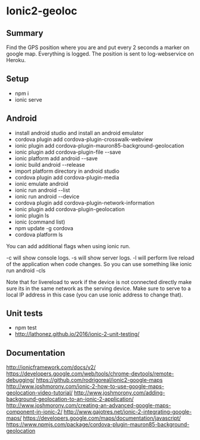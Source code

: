﻿# Ionic2-geoloc
## Summary
Find the GPS position where you are and put every 2 seconds a marker on google map. Everything is logged. The position is sent to log-webservice on Heroku.

## Setup
- npm i
- ionic serve

## Android
- install android studio and install an android emulator
- cordova plugin add cordova-plugin-crosswalk-webview
- ionic plugin add cordova-plugin-mauron85-background-geolocation
- ionic plugin add cordova-plugin-file --save
- ionic platform add android --save
- ionic build android --release
- import platform directory in android studio
- cordova plugin add cordova-plugin-media
- ionic emulate android
- ionic run android --list
- ionic run android --device
- cordova plugin add cordova-plugin-network-information
- ionic plugin add cordova-plugin-geolocation
- ionic plugin ls
- ionic (command list)
- npm update -g cordova
- cordova platform ls

You can add additional flags when using  ionic run.

-c will show console logs.
-s will show server logs.
-l will perform live reload of the application when code changes.
So you can use something like ionic run android -cls

Note that for livereload to work if the device is not connected directly make sure its in the same network as the serving device. Make sure to serve to a local IP address in this case (you can use ionic address to change that).


## Unit tests
- npm test
- http://lathonez.github.io/2016/ionic-2-unit-testing/

## Documentation
http://ionicframework.com/docs/v2/
https://developers.google.com/web/tools/chrome-devtools/remote-debugging/
https://github.com/rodrigoreal/ionic2-google-maps
http://www.joshmorony.com/ionic-2-how-to-use-google-maps-geolocation-video-tutorial/
http://www.joshmorony.com/adding-background-geolocation-to-an-ionic-2-application/
http://www.joshmorony.com/creating-an-advanced-google-maps-component-in-ionic-2/
http://www.gajotres.net/ionic-2-integrating-google-maps/
https://developers.google.com/maps/documentation/javascript/
https://www.npmjs.com/package/cordova-plugin-mauron85-background-geolocation



